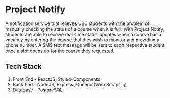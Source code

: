 # Project Notify
A notification service that relieves UBC students with the problem of manually checking the status of a course when it is full. With Project Notify, students are able to receive real-time status updates when a course has a vacancy by entering the course that they wish to monitor and providing a phone number. A SMS text message will be sent to each respective student once a slot opens up for the course they requested.

## Tech Stack
1. Front End - ReactJS, Styled-Components
2. Back End - NodeJS, Express, Cheerio (Web Scraping)
3. Database - PostgreSQL
